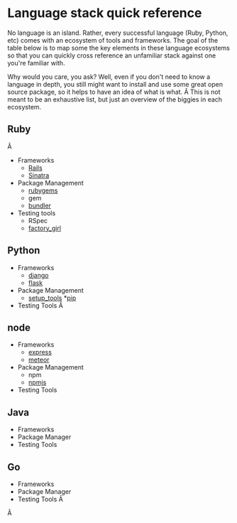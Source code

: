 # Language stack quick reference

No language is an island. Rather, every successful language (Ruby, Python, etc) comes with an ecosystem of tools and frameworks. The goal of the table below is to map some the key elements in these language ecosystems so that you can quickly cross reference an unfamiliar stack against one you're familiar with.

Why would you care, you ask? Well, even if you don't need to know a language in depth, you still might want to install and use some great open source package, so it helps to have an idea of what is what. Â This is not meant to be an exhaustive list, but just an overview of the biggies in each ecosystem.

## Ruby
Â 
* Frameworks 
  * [Rails](http://rubyonrails.org/)
  * [Sinatra](http://www.sinatrarb.com/)
* Package Management 
  * [rubygems](http://rubygems.org/ "") 
  * gem
  * [bundler](http://bundler.io/)
* Testing tools
  * RSpec
  * [factory\_girl](https://github.com/thoughtbot/factory_girl)

## Python

* Frameworks
  * [django](https://www.djangoproject.com/)
  * [flask](http://flask.pocoo.org/)
* Package Management
  * [setup\_tools](https://pypi.python.org/pypi/setuptools)
  *[pip](https://pypi.python.org/pypi/pip)
* Testing Tools Â 

## node

* Frameworks  
  * [express](http://expressjs.com/)
  * [meteor](https://www.meteor.com/)
* Package Management
  * npm
  * [npmjs](https://npmjs.org/ "")
* Testing Tools

## Java

* Frameworks
* Package Manager
* Testing Tools

## Go

* Frameworks
* Package Manager
* Testing Tools
Â 

Â 
